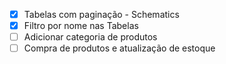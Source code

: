 - [x] Tabelas com paginação - Schematics
- [x] Filtro por nome nas Tabelas
- [ ] Adicionar categoria de produtos
- [ ] Compra de produtos e atualização de estoque
